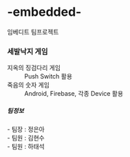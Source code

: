 # -embedded-
임베디트 팀프로젝트

<h3>세발낙지 게임</h3>

<dl>
  <dt>지옥의 징검다리 게임</dt>
  <dd>Push Switch 활용</dd>
  <dt>죽음의 숫자 게임</dt>
  <dd>Android, Firebase, 각종 Device 활용</dd>
</dl>

<h5>팀정보</h5>
- 팀장 : 정은아<br>
- 팀원 : 김현수<br>
- 팀원 : 하태석<br>

